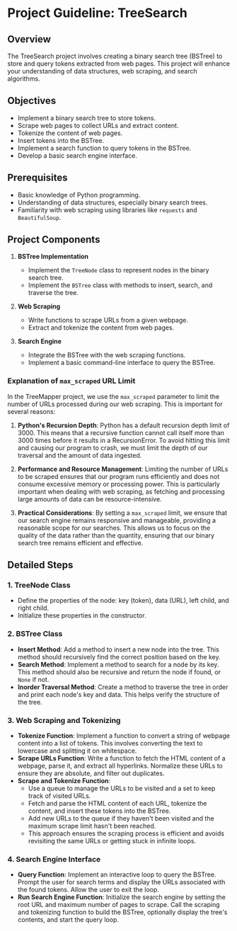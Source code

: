 # Project Guideline: TreeSearch

## Overview
The TreeSearch project involves creating a binary search tree (BSTree) to store and query tokens extracted from web pages. This project will enhance your understanding of data structures, web scraping, and search algorithms.

## Objectives
- Implement a binary search tree to store tokens.
- Scrape web pages to collect URLs and extract content.
- Tokenize the content of web pages.
- Insert tokens into the BSTree.
- Implement a search function to query tokens in the BSTree.
- Develop a basic search engine interface.

## Prerequisites
- Basic knowledge of Python programming.
- Understanding of data structures, especially binary search trees.
- Familiarity with web scraping using libraries like `requests` and `BeautifulSoup`.

## Project Components

1. **BSTree Implementation**
   - Implement the `TreeNode` class to represent nodes in the binary search tree.
   - Implement the `BSTree` class with methods to insert, search, and traverse the tree.

2. **Web Scraping**
   - Write functions to scrape URLs from a given webpage.
   - Extract and tokenize the content from web pages.

3. **Search Engine**
   - Integrate the BSTree with the web scraping functions.
   - Implement a basic command-line interface to query the BSTree.

### Explanation of `max_scraped` URL Limit

In the TreeMapper project, we use the `max_scraped` parameter to limit the number of URLs processed during our web scraping. This is important for several reasons:

1. **Python's Recursion Depth**:
   Python has a default recursion depth limit of 3000. This means that a recursive function cannot call itself more than 3000 times before it results in a RecursionError. To avoid hitting this limit and causing our program to crash, we must limit the depth of our traversal and the amount of data ingested.

2. **Performance and Resource Management**:
   Limiting the number of URLs to be scraped ensures that our program runs efficiently and does not consume excessive memory or processing power. This is particularly important when dealing with web scraping, as fetching and processing large amounts of data can be resource-intensive.

3. **Practical Considerations**:
   By setting a `max_scraped` limit, we ensure that our search engine remains responsive and manageable, providing a reasonable scope for our searches. This allows us to focus on the quality of the data rather than the quantity, ensuring that our binary search tree remains efficient and effective.



## Detailed Steps

### 1. TreeNode Class
- Define the properties of the node: key (token), data (URL), left child, and right child.
- Initialize these properties in the constructor.

### 2. BSTree Class
- **Insert Method**: Add a method to insert a new node into the tree. This method should recursively find the correct position based on the key.
- **Search Method**: Implement a method to search for a node by its key. This method should also be recursive and return the node if found, or `None` if not.
- **Inorder Traversal Method**: Create a method to traverse the tree in order and print each node's key and data. This helps verify the structure of the tree.

### 3. Web Scraping and Tokenizing
- **Tokenize Function**: Implement a function to convert a string of webpage content into a list of tokens. This involves converting the text to lowercase and splitting it on whitespace.
- **Scrape URLs Function**: Write a function to fetch the HTML content of a webpage, parse it, and extract all hyperlinks. Normalize these URLs to ensure they are absolute, and filter out duplicates.
- **Scrape and Tokenize Function**: 
  - Use a queue to manage the URLs to be visited and a set to keep track of visited URLs.
  - Fetch and parse the HTML content of each URL, tokenize the content, and insert these tokens into the BSTree.
  - Add new URLs to the queue if they haven't been visited and the maximum scrape limit hasn't been reached.
  - This approach ensures the scraping process is efficient and avoids revisiting the same URLs or getting stuck in infinite loops.

### 4. Search Engine Interface
- **Query Function**: Implement an interactive loop to query the BSTree. Prompt the user for search terms and display the URLs associated with the found tokens. Allow the user to exit the loop.
- **Run Search Engine Function**: Initialize the search engine by setting the root URL and maximum number of pages to scrape. Call the scraping and tokenizing function to build the BSTree, optionally display the tree's contents, and start the query loop.
